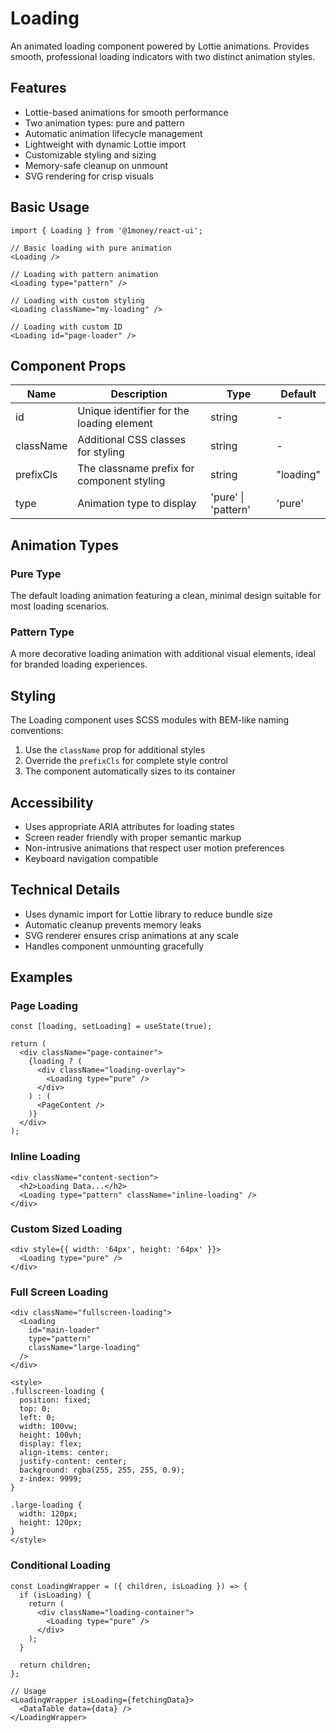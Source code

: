 # Loading

An animated loading component powered by Lottie animations. Provides smooth, professional loading indicators with two distinct animation styles.

## Features

- Lottie-based animations for smooth performance
- Two animation types: pure and pattern
- Automatic animation lifecycle management
- Lightweight with dynamic Lottie import
- Customizable styling and sizing
- Memory-safe cleanup on unmount
- SVG rendering for crisp visuals

## Basic Usage

```tsx
import { Loading } from '@1money/react-ui';

// Basic loading with pure animation
<Loading />

// Loading with pattern animation
<Loading type="pattern" />

// Loading with custom styling
<Loading className="my-loading" />

// Loading with custom ID
<Loading id="page-loader" />
```

## Component Props

| Name | Description | Type | Default |
| --- | --- | --- | --- |
| id | Unique identifier for the loading element | string | - |
| className | Additional CSS classes for styling | string | - |
| prefixCls | The classname prefix for component styling | string | "loading" |
| type | Animation type to display | 'pure' \| 'pattern' | 'pure' |

## Animation Types

### Pure Type
The default loading animation featuring a clean, minimal design suitable for most loading scenarios.

### Pattern Type  
A more decorative loading animation with additional visual elements, ideal for branded loading experiences.

## Styling

The Loading component uses SCSS modules with BEM-like naming conventions:

1. Use the `className` prop for additional styles
2. Override the `prefixCls` for complete style control
3. The component automatically sizes to its container

## Accessibility

- Uses appropriate ARIA attributes for loading states
- Screen reader friendly with proper semantic markup
- Non-intrusive animations that respect user motion preferences
- Keyboard navigation compatible

## Technical Details

- Uses dynamic import for Lottie library to reduce bundle size
- Automatic cleanup prevents memory leaks
- SVG renderer ensures crisp animations at any scale
- Handles component unmounting gracefully

## Examples

### Page Loading
```tsx
const [loading, setLoading] = useState(true);

return (
  <div className="page-container">
    {loading ? (
      <div className="loading-overlay">
        <Loading type="pure" />
      </div>
    ) : (
      <PageContent />
    )}
  </div>
);
```

### Inline Loading
```tsx
<div className="content-section">
  <h2>Loading Data...</h2>
  <Loading type="pattern" className="inline-loading" />
</div>
```

### Custom Sized Loading
```tsx
<div style={{ width: '64px', height: '64px' }}>
  <Loading type="pure" />
</div>
```

### Full Screen Loading
```tsx
<div className="fullscreen-loading">
  <Loading 
    id="main-loader"
    type="pattern" 
    className="large-loading"
  />
</div>

<style>
.fullscreen-loading {
  position: fixed;
  top: 0;
  left: 0;
  width: 100vw;
  height: 100vh;
  display: flex;
  align-items: center;
  justify-content: center;
  background: rgba(255, 255, 255, 0.9);
  z-index: 9999;
}

.large-loading {
  width: 120px;
  height: 120px;
}
</style>
```

### Conditional Loading
```tsx
const LoadingWrapper = ({ children, isLoading }) => {
  if (isLoading) {
    return (
      <div className="loading-container">
        <Loading type="pure" />
      </div>
    );
  }
  
  return children;
};

// Usage
<LoadingWrapper isLoading={fetchingData}>
  <DataTable data={data} />
</LoadingWrapper>
```
